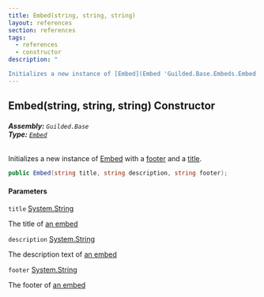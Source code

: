 ```yaml
---
title: Embed(string, string, string)
layout: references
section: references
tags:
  - references
  - constructor
description: "

Initializes a new instance of [Embed](Embed 'Guilded.Base.Embeds.Embed') with a [footer](Embed.Embed(string,string,string)#Guilded.Base.Embeds.Embed.Embed(string,string,string).footer 'Guilded.Base.Embeds.Embed.Embed(string, string, string).footer') and a [title](Embed.Embed(string,string,string)#Guilded.Base.Embeds.Embed.Embed(string,string,string).title 'Guilded.Base.Embeds.Embed.Embed(string, string, string).title')."
---
```


## Embed(string, string, string) Constructor
###### **Assembly:** `Guilded.Base`<br/>**Type:** [`Embed`](Embed 'Guilded.Base.Embeds.Embed')

Initializes a new instance of [Embed](Embed 'Guilded.Base.Embeds.Embed') with a [footer](Embed.Embed(string,string,string)#Guilded.Base.Embeds.Embed.Embed(string,string,string).footer 'Guilded.Base.Embeds.Embed.Embed(string, string, string).footer') and a [title](Embed.Embed(string,string,string)#Guilded.Base.Embeds.Embed.Embed(string,string,string).title 'Guilded.Base.Embeds.Embed.Embed(string, string, string).title').

```csharp
public Embed(string title, string description, string footer);
```
#### Parameters

<a name='Guilded.Base.Embeds.Embed.Embed(string,string,string).title'></a>

`title` [System.String](https://docs.microsoft.com/en-us/dotnet/api/System.String 'System.String')

The title of [an embed](Embed 'Guilded.Base.Embeds.Embed')

<a name='Guilded.Base.Embeds.Embed.Embed(string,string,string).description'></a>

`description` [System.String](https://docs.microsoft.com/en-us/dotnet/api/System.String 'System.String')

The description text of [an embed](Embed 'Guilded.Base.Embeds.Embed')

<a name='Guilded.Base.Embeds.Embed.Embed(string,string,string).footer'></a>

`footer` [System.String](https://docs.microsoft.com/en-us/dotnet/api/System.String 'System.String')

The footer of [an embed](Embed 'Guilded.Base.Embeds.Embed')